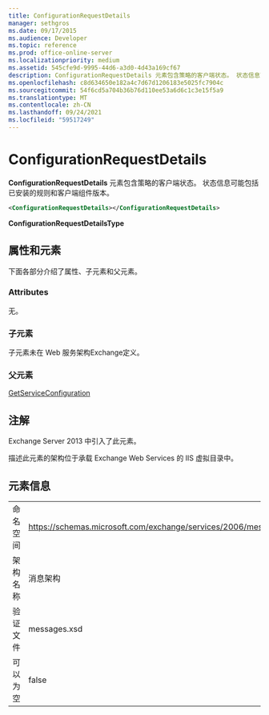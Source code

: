 ```yaml
---
title: ConfigurationRequestDetails
manager: sethgros
ms.date: 09/17/2015
ms.audience: Developer
ms.topic: reference
ms.prod: office-online-server
ms.localizationpriority: medium
ms.assetid: 545cfe9d-9995-44d6-a3d0-4d43a169cf67
description: ConfigurationRequestDetails 元素包含策略的客户端状态。 状态信息可能包括已安装的规则和客户端组件版本。
ms.openlocfilehash: c8d634650e182a4c7d67d1206183e5025fc7904c
ms.sourcegitcommit: 54f6cd5a704b36b76d110ee53a6d6c1c3e15f5a9
ms.translationtype: MT
ms.contentlocale: zh-CN
ms.lasthandoff: 09/24/2021
ms.locfileid: "59517249"
---
```

# <a name="configurationrequestdetails"></a>ConfigurationRequestDetails

**ConfigurationRequestDetails** 元素包含策略的客户端状态。 状态信息可能包括已安装的规则和客户端组件版本。 
  
```XML
<ConfigurationRequestDetails></ConfigurationRequestDetails>
```

 **ConfigurationRequestDetailsType**
## <a name="attributes-and-elements"></a>属性和元素

下面各部分介绍了属性、子元素和父元素。
  
### <a name="attributes"></a>Attributes

无。
  
### <a name="child-elements"></a>子元素

子元素未在 Web 服务架构Exchange定义。
  
### <a name="parent-elements"></a>父元素

[GetServiceConfiguration](getserviceconfiguration.md)
  
## <a name="remarks"></a>注解

Exchange Server 2013 中引入了此元素。
  
描述此元素的架构位于承载 Exchange Web Services 的 IIS 虚拟目录中。
  
## <a name="element-information"></a>元素信息

|||
|:-----|:-----|
|命名空间  <br/> |https://schemas.microsoft.com/exchange/services/2006/messages  <br/> |
|架构名称  <br/> |消息架构  <br/> |
|验证文件  <br/> |messages.xsd  <br/> |
|可以为空  <br/> |false  <br/> |
   

